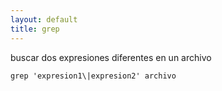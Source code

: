 ```yaml
---
layout: default
title: grep
---
```

buscar dos expresiones diferentes en un archivo

    grep 'expresion1\|expresion2' archivo

